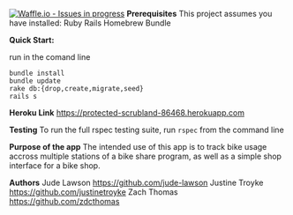 [![Waffle.io - Issues in progress](https://badge.waffle.io/jude-lawson/bike-share.svg?columns=all)](http://waffle.io/jude-lawson/bike-share)
__Prerequisites__
This project assumes you have installed:
Ruby
Rails
Homebrew
Bundle

__Quick Start:__

run in the comand line
```
bundle install
bundle update
rake db:{drop,create,migrate,seed}
rails s
```
__Heroku Link__
https://protected-scrubland-86468.herokuapp.com

__Testing__
To run the full rspec testing suite, run
```rspec```
from the command line

__Purpose of the app__
The intended use of this app is to track bike usage accross multiple stations of a bike share program,
as well as a simple shop interface for a bike shop.

__Authors__
Jude Lawson https://github.com/jude-lawson
Justine Troyke https://github.com/justinetroyke
Zach Thomas https://github.com/zdcthomas
